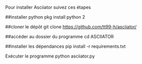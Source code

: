 Pour installer Asciiator suivez ces étapes

##installer python
pkg install python 2

##cloner le dépôt 
git clone https://github.com/tt99-h/asciiator/

##accéder au dossier du programme 
cd ASCIIATOR

##installer les dépendances
pip install -r requirements.txt

Exécuter le programme
python asciiator.py
